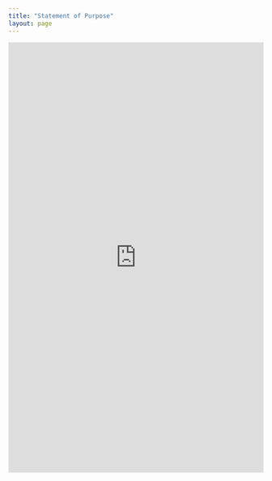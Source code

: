 ```yaml
---
title: "Statement of Purpose"
layout: page
---
```


<embed src="https://sandeep-kumaar.github.io/main/sandeep_stan_sop.pdf" width="100%" height="850px"/>
